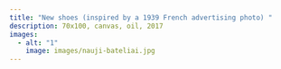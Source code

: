 ```yaml
---
title: "New shoes (inspired by a 1939 French advertising photo) "
description: 70x100, canvas, oil, 2017
images:
  - alt: "1"
    image: images/nauji-bateliai.jpg
---
```

